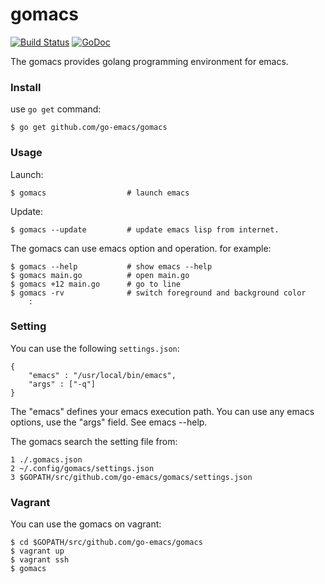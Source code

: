 # gomacs 

[![Build Status](https://travis-ci.org/go-emacs/gomacs.svg?branch=master)](https://travis-ci.org/go-emacs/gomacs)
[![GoDoc](https://godoc.org/github.com/go-emacs/gomacs?status.png)](https://godoc.org/github.com/go-emacs/gomacs)

The gomacs provides golang programming environment for emacs.

### Install
use `go get` command:

	$ go get github.com/go-emacs/gomacs

### Usage
Launch:

	$ gomacs                  # launch emacs

Update:

	$ gomacs --update         # update emacs lisp from internet.

The gomacs can use emacs option and operation. for example:

	$ gomacs --help           # show emacs --help
	$ gomacs main.go          # open main.go
	$ gomacs +12 main.go      # go to line
	$ gomacs -rv              # switch foreground and background color
	    :

### Setting
You can use the following `settings.json`:

	{
	    "emacs" : "/usr/local/bin/emacs",
	    "args" : ["-q"]
	}

The "emacs" defines your emacs execution path.
You can use any emacs options, use the "args" field. See emacs --help.

The gomacs search the setting file from:

	1 ./.gomacs.json
	2 ~/.config/gomacs/settings.json
	3 $GOPATH/src/github.com/go-emacs/gomacs/settings.json

### Vagrant
You can use the gomacs on vagrant:

    $ cd $GOPATH/src/github.com/go-emacs/gomacs
    $ vagrant up
    $ vagrant ssh
    $ gomacs
